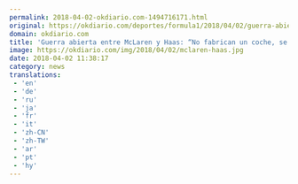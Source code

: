 ```yaml
---
permalink: 2018-04-02-okdiario.com-1494716171.html
original: https://okdiario.com/deportes/formula1/2018/04/02/guerra-abierta-mclaren-haas-2052241
domain: okdiario.com
title: 'Guerra abierta entre McLaren y Haas: “No fabrican un coche, se compran un Ferrari”'
image: https://okdiario.com/img/2018/04/02/mclaren-haas.jpg
date: 2018-04-02 11:38:17
category: news
translations: 
 - 'en'
 - 'de'
 - 'ru'
 - 'ja'
 - 'fr'
 - 'it'
 - 'zh-CN'
 - 'zh-TW'
 - 'ar'
 - 'pt'
 - 'hy'
---
```


